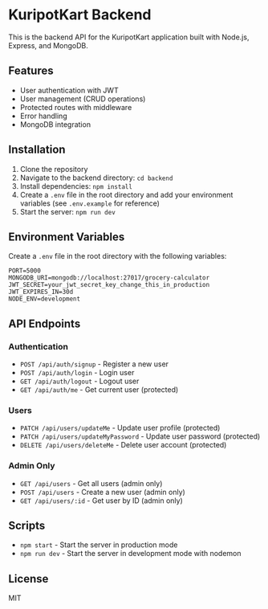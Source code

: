 # KuripotKart Backend

This is the backend API for the KuripotKart application built with Node.js, Express, and MongoDB.

## Features

- User authentication with JWT
- User management (CRUD operations)
- Protected routes with middleware
- Error handling
- MongoDB integration

## Installation

1. Clone the repository
2. Navigate to the backend directory: `cd backend`
3. Install dependencies: `npm install`
4. Create a `.env` file in the root directory and add your environment variables (see `.env.example` for reference)
5. Start the server: `npm run dev`

## Environment Variables

Create a `.env` file in the root directory with the following variables:

```
PORT=5000
MONGODB_URI=mongodb://localhost:27017/grocery-calculator
JWT_SECRET=your_jwt_secret_key_change_this_in_production
JWT_EXPIRES_IN=30d
NODE_ENV=development
```

## API Endpoints

### Authentication

- `POST /api/auth/signup` - Register a new user
- `POST /api/auth/login` - Login user
- `GET /api/auth/logout` - Logout user
- `GET /api/auth/me` - Get current user (protected)

### Users

- `PATCH /api/users/updateMe` - Update user profile (protected)
- `PATCH /api/users/updateMyPassword` - Update user password (protected)
- `DELETE /api/users/deleteMe` - Delete user account (protected)

### Admin Only

- `GET /api/users` - Get all users (admin only)
- `POST /api/users` - Create a new user (admin only)
- `GET /api/users/:id` - Get user by ID (admin only)

## Scripts

- `npm start` - Start the server in production mode
- `npm run dev` - Start the server in development mode with nodemon

## License

MIT 